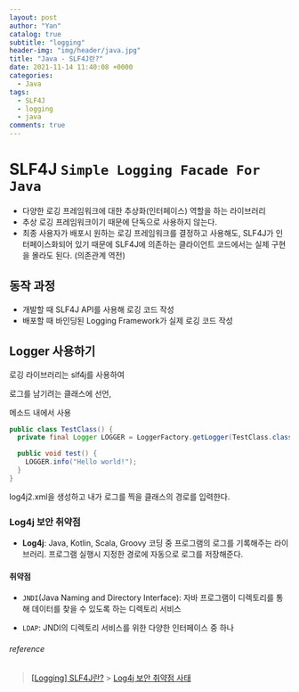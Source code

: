 ```yaml
---
layout: post
author: "Yan"
catalog: true
subtitle: "logging"
header-img: "img/header/java.jpg"
title: "Java - SLF4J란?"
date: 2021-11-14 11:40:08 +0000
categories:
  - Java
tags:
  - SLF4J
  - logging
  - java
comments: true
---
```


# SLF4J `Simple Logging Facade For Java`

- 다양한 로깅 프레임워크에 대한 추상화(인터페이스) 역할을 하는 라이브러리
- 추상 로깅 프레임워크이기 때문에 단독으로 사용하지 않는다.
- 최종 사용자가 배포시 원하는 로깅 프레임워크를 결정하고 사용해도, SLF4J가 인터페이스화되어 있기 때문에 SLF4J에 의존하는 클라이언트 코드에서는 실제 구현을 몰라도 된다. (의존관계 역전)

## 동작 과정

- 개발할 때 SLF4J API를 사용해 로깅 코드 작성
- 배포할 때 바인딩된 Logging Framework가 실제 로깅 코드 작성

## Logger 사용하기

로깅 라이브러리는 slf4j를 사용하여

로그를 남기려는 클래스에 선언,

메소드 내에서 사용

```java
public class TestClass() {
  private final Logger LOGGER = LoggerFactory.getLogger(TestClass.class.getName());

  public void test() {
    LOGGER.info("Hello world!");
  }
}
```

log4j2.xml을 생성하고 내가 로그를 찍을 클래스의 경로를 입력한다.

### Log4j 보안 취약점

- **Log4j**: Java, Kotlin, Scala, Groovy 코딩 중 프로그램의 로그를 기록해주는 라이브러리. 프로그램 실행시 지정한 경로에 자동으로 로그를 저장해준다.

#### 취약점

- `JNDI`(Java Naming and Directory Interface): 자바 프로그램이 디렉토리를 통해 데이터를 찾을 수 있도록 하는 디렉토리 서비스

- `LDAP`: JNDI의 디렉토리 서비스를 위한 다양한 인터페이스 중 하나

###### reference

> [[Logging] SLF4J란?](https://livenow14.tistory.com/63) > [Log4j 보안 취약점 사태](https://namu.wiki/w/Log4j%20%EB%B3%B4%EC%95%88%20%EC%B7%A8%EC%95%BD%EC%A0%90%20%EC%82%AC%ED%83%9C)

